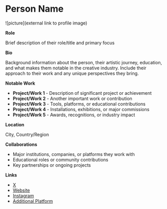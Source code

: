 # Person Name

![picture](external link to profile image)

**Role**

Brief description of their role/title and primary focus

**Bio**

Background information about the person, their artistic journey, education, and what makes them notable in the creative industry. Include their approach to their work and any unique perspectives they bring.

**Notable Work**

- **Project/Work 1** - Description of significant project or achievement
- **Project/Work 2** - Another important work or contribution
- **Project/Work 3** - Tools, platforms, or educational contributions
- **Project/Work 4** - Installations, exhibitions, or major commissions
- **Project/Work 5** - Awards, recognitions, or industry impact

**Location**

City, Country/Region

**Collaborations**

- Major institutions, companies, or platforms they work with
- Educational roles or community contributions
- Key partnerships or ongoing projects

**Links**

- [X]()
- [Website]()
- [Instagram]()
- [Additional Platform]()
